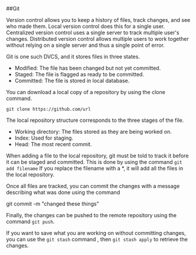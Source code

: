 ##Git

Version control allows you to keep a history of files, track changes, and see who made them. Local version control does this for a
single user. Centralized version control uses a single server to track multiple user's changes. Distributed version control allows
multiple users to work together without relying on a single server and thus a single point of error.

Git is one such DVCS, and it stores files in three states.

- Modified: The file has been changed but not yet committed.
- Staged: The file is flagged as ready to be committed.
- Committed: The file is stored in local database.

You can download a local copy of a repository by using the clone command.

    git clone https://github.com/url

The local repository structure corresponds to the three stages of the file.

- Working directory: The files stored as they are being worked on.
- Index: Used for staging.
- Head: The most recent commit.

When adding a file to the local repository, git must be told to track it before it can be staged and committed. This is done by using the command `git add filename`
If you replace the filename with a \*, it will add all the files in the local repository.

Once all files are tracked, you can commit the changes with a message describing what was done using the command

  git commit -m "changed these things"

Finally, the changes can be pushed to the remote repository using the command `git push`.

If you want to save what you are working on without committing changes, you can use the `git stash` command , then `git stash apply` to retrieve the changes.
